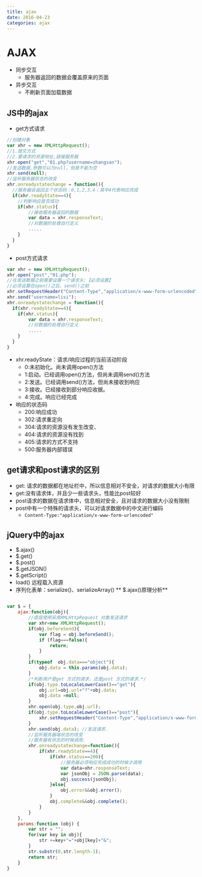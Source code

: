 ```yaml
---
title: ajax
date: 2016-04-23
categories: ajax
---
```


# AJAX

* 同步交互
  * 服务器返回的数据会覆盖原来的页面
* 异步交互
  * 不刷新页面加载数据
## JS中的ajax
* get方式请求
```javascript
//创建对象
var xhr = new XMLHttpRequest();
//1.提交方式
//2.要请求的资源地址,链接服务器
xhr.open("get","01.php?username=zhangsan");
//发送数据,参数可以为null，但是不能为空
xhr.send(null);
//监听服务器状态的改变
xhr.onreadystatechange = function(){
  //服务器会返回五个状态码：0,1,2,3,4；其中4代表响应完成
  if(xhr.readyState==4){
  	//判断响应是否成功
    if(xhr.status){
    	//接收服务器返回的数据
    	var data = xhr.responseText;
    	//对数据的处理自行定义
    	.....
    }
  }
}
```
* post方式请求
```javascript
var xhr = new XMLHttpRequest();
xhr.open("post","01.php");
//在发送数据之前需要设置一个请求头:【必须设置】
//必须设置在open()之后，send()之前
xhr.setRequestHeader("Content-Type","application/x-www-form-urlencoded");
xhr.send("username=lisi");
xhr.onreadystatechange = function(){
  if(xhr.readyState==4){
    if(xhr.status){
    	var data = xhr.responseText;
    	//对数据的处理自行定义
    	.....
    }
  }
}
```
* xhr.readyState：请求/响应过程的当前活动阶段
  * 0:未初始化。尚未调用open()方法
  * 1:启动。已经调用open()方法，但尚未调用send()方法
  * 2:发送。已经调用send()方法，但尚未接收到响应
  * 3:接收。已经接收到部分响应收据。
  * 4:完成。响应已经完成
* 响应的状态码
  * 200:响应成功
  * 302:请求重定向
  * 304:请求的资源没有发生改变、
  * 404:请求的资源没有找到
  * 405:请求的方式不支持
  * 500:服务器内部错误
## get请求和post请求的区别
* get: 请求的数据都在地址栏中，所以信息相对不安全，对请求的数据大小有限
* get:没有请求体，并且少一些请求头，性能比post较好
* post请求的数据在请求体中，信息相对安全，且对请求的数据大小没有限制
* post中有一个特殊的请求头，可以对请求数据中的中文进行编码
  * `Content-Type:"application/x-www-form-urlencoded"`
## jQuery中的ajax
* $.ajax()
* $.get()
* $.post()
* $.getJSON()
* $.getScript()
* load()  远程载入资源
* 序列化表单：serialize()、serializeArray()
  ** $.ajax()原理分析**
```javascript

var $ = {
	ajax:function(obj){
        //底层使用采用XMLHttpRequest 对象发送请求
        var xhr=new XMLHttpRequest();
        if(obj.beforeSend){
            var flag = obj.beforeSend();
            if (flag===false){
                return;
            }
        }
        if(typeof  obj.data==="object"){
            obj.data = this.params(obj.data);
        }
        /*判断用户是get 方式的请求，还是post 方式的请求.*/
        if(obj.type.toLocaleLowerCase()=="get"){
            obj.url=obj.url+"?"+obj.data;
            obj.data =null;
        }
        xhr.open(obj.type,obj.url);
        if(obj.type.toLocaleLowerCase()=="post"){
            xhr.setRequestHeader("Content-Type","application/x-www-form-urlencoded");
        }
        xhr.send(obj.data); //发送请求.
        //监听服务器端状态的改变
        //服务器有状态的时候调用.
        xhr.onreadystatechange=function(){
            if(xhr.readyState==4){
                if(xhr.status==200){
                    //服务器必须响应完成成功的时候才调用
                    var data=xhr.responseText;
                    var jsonObj = JSON.parse(data);
                    obj.success(jsonObj);
                }else{
                  	obj.error&&obj.error();
                }
                obj.complete&&obj.complete();
            }
        }
    },
    params:function (obj) {
        var str = "";
        for(var key in obj){
            str +=key+"="+obj[key]+"&";
        }
        str.substr(0,str.length-1);
        return str;
    }
}
```